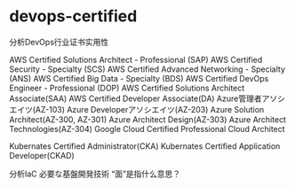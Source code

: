 # devops-certified

分析DevOps行业证书实用性 



AWS Certified Solutions Architect - Professional (SAP)
AWS Certified Security - Specialty (SCS)
AWS Certified Advanced Networking - Specialty (ANS)
AWS Certified Big Data - Specialty (BDS)
AWS Certified DevOps Engineer - Professional (DOP)
AWS Certified Solutions Architect Associate(SAA)
AWS Certified Developer Associate(DA)
Azure管理者アソシエイツ(AZ-103)
Azure Developerアソシエイツ(AZ-203)
Azure Solution Architect(AZ-300, AZ-301)
Azure Architect Design(AZ-303)
Azure Architect Technologies(AZ-304)
Google Cloud Certified Professional Cloud Architect

Kubernates Certified Administrator(CKA)
Kubernates Certified Application Developer(CKAD)

分析IaC 必要な基盤開発技術
“面”是指什么意思？
